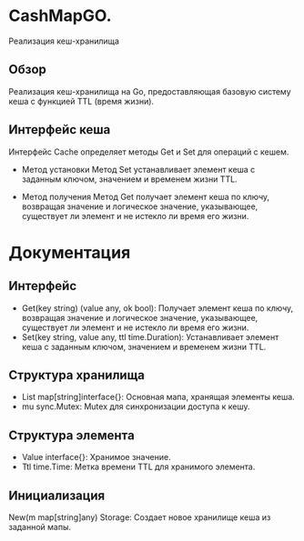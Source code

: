 # CashMapGO.
Реализация кеш-хранилища

## Обзор
Реализация кеш-хранилища на Go, предоставляющая базовую систему кеша с функцией TTL (время жизни).

## Интерфейс кеша
Интерфейс Cache определяет методы Get и Set для операций с кешем.

- Метод установки
Метод Set устанавливает элемент кеша с заданным ключом, значением и временем жизни TTL.

- Метод получения
Метод Get получает элемент кеша по ключу, возвращая значение и логическое значение, указывающее, существует ли элемент и не истекло ли время его жизни.

# Документация 
## Интерфейс
- Get(key string) (value any, ok bool): Получает элемент кеша по ключу, возвращая значение и логическое значение, указывающее, существует ли элемент и не истекло ли время его жизни.
- Set(key string, value any, ttl time.Duration): Устанавливает элемент кеша с заданным ключом, значением и временем жизни TTL.
## Структура хранилища
- List map[string]interface{}: Основная мапа, хранящая элементы кеша.
- mu sync.Mutex: Mutex для синхронизации доступа к кешу.
## Структура элемента
- Value interface{}: Хранимое значение.
- Ttl time.Time: Метка времени TTL для хранимого элемента.
## Инициализация 
New(m map[string]any) Storage: Создает новое хранилище кеша из заданной мапы.
